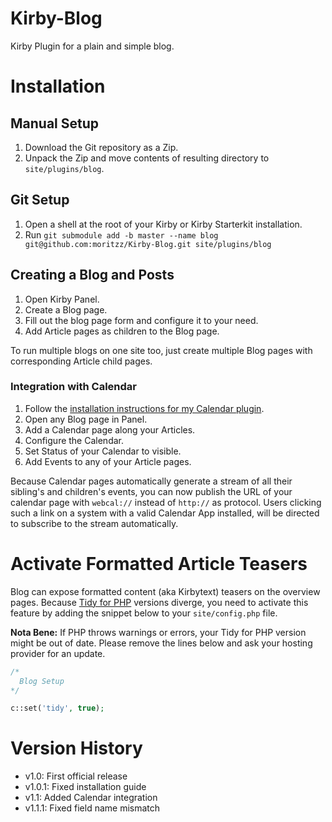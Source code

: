 # Kirby-Blog

Kirby Plugin for a plain and simple blog.

# Installation

## Manual Setup

1. Download the Git repository as a Zip.
2. Unpack the Zip and move contents of resulting directory to `site/plugins/blog`.

## Git Setup

1. Open a shell at the root of your Kirby or Kirby Starterkit installation.
2. Run `git submodule add -b master --name blog git@github.com:moritzz/Kirby-Blog.git site/plugins/blog`

## Creating a Blog and Posts

1. Open Kirby Panel.
2. Create a Blog page.
3. Fill out the blog page form and configure it to your need.
4. Add Article pages as children to the Blog page.

To run multiple blogs on one site too, just create multiple Blog pages with corresponding Article child pages.

### Integration with Calendar

1. Follow the [installation instructions for my Calendar plugin](https://github.com/moritzz/Kirby-Calendar/blob/master/README.md).
2. Open any Blog page in Panel.
3. Add a Calendar page along your Articles.
4. Configure the Calendar.
5. Set Status of your Calendar to visible.
6. Add Events to any of your Article pages.

Because Calendar pages automatically generate a stream of all their sibling's and children's events, you can now publish the URL of your calendar page with `webcal://` instead of `http://` as protocol. Users clicking such a link on a system with a valid Calendar App installed, will be directed to subscribe to the stream automatically.

# Activate Formatted Article Teasers

Blog can expose formatted content (aka Kirbytext) teasers on the overview pages. Because [Tidy for PHP](http://php.net/manual/en/book.tidy.php) versions diverge, you need to activate this feature by adding the snippet below to your `site/config.php` file.

**Nota Bene:** If PHP throws warnings or errors, your Tidy for PHP version might be out of date. Please remove the lines below and ask your hosting provider for an update.

```php
/*
  Blog Setup
*/

c::set('tidy', true);
```

# Version History #

- v1.0: First official release
- v1.0.1: Fixed installation guide
- v1.1: Added Calendar integration
- v1.1.1: Fixed field name mismatch
